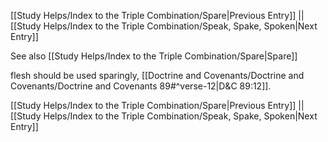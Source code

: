 [[Study Helps/Index to the Triple Combination/Spare|Previous Entry]]  ||  [[Study Helps/Index to the Triple Combination/Speak, Spake, Spoken|Next Entry]]

 See also [[Study Helps/Index to the Triple Combination/Spare|Spare]]

 flesh should be used sparingly, [[Doctrine and Covenants/Doctrine and Covenants/Doctrine and Covenants 89#^verse-12|D&C 89:12]].

[[Study Helps/Index to the Triple Combination/Spare|Previous Entry]]  ||  [[Study Helps/Index to the Triple Combination/Speak, Spake, Spoken|Next Entry]]